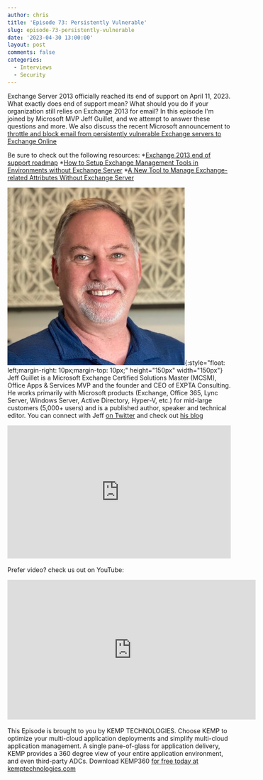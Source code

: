 ```yaml
---
author: chris
title: 'Episode 73: Persistently Vulnerable'
slug: episode-73-persistently-vulnerable
date: '2023-04-30 13:00:00'
layout: post
comments: false
categories:
  - Interviews
  - Security
---
```


Exchange Server 2013 officially reached its end of support on April 11, 2023. What exactly does end of support mean? What should you do if your organization still relies on Exchange 2013 for email? In this episode I'm joined by Microsoft MVP Jeff Guillet, and we attempt to answer these questions and more. We also discuss the recent Microsoft announcement to [throttle and block email from persistently vulnerable Exchange servers to Exchange Online](https://techcommunity.microsoft.com/t5/exchange-team-blog/throttling-and-blocking-email-from-persistently-vulnerable/ba-p/3762078?WT.mc_id=M365-MVP-9501)

Be sure to check out the following resources:
*[Exchange 2013 end of support roadmap](https://learn.microsoft.com/en-us/microsoft-365/enterprise/exchange-2013-end-of-support?view=o365-worldwide)
*[How to Setup Exchange Management Tools in Environments without Exchange Server](https://blog.expta.com/2022/10/how-to-setup-exchange-management-tools.html)
*[A New Tool to Manage Exchange-related Attributes Without Exchange Server](https://practical365.com/a-new-tool-to-manage-exchange-related-attributes-without-exchange-server/)

![Jeff](/images/uploads/2023/04/jeff.jpg){:style="float: left;margin-right: 10px;margin-top: 10px;" height="150px" width="150px"} Jeff Guillet is a Microsoft Exchange Certified Solutions Master (MCSM), Office Apps & Services MVP and the founder and CEO of EXPTA Consulting. He works primarily with Microsoft products (Exchange, Office 365, Lync Server, Windows Server, Active Directory, Hyper-V, etc.) for mid-large customers (5,000+ users) and is a published author, speaker and technical editor. You can connect with Jeff [on Twitter](https://twitter.com/expta) and check out [his blog](https://blog.expta.com)

<p><iframe width="100%" height="300" scrolling="no" frameborder="no" allow="autoplay" src="https://w.soundcloud.com/player/?url=https%3A//api.soundcloud.com/tracks/1503644395&color=%23ff5500&auto_play=false&hide_related=false&show_comments=true&show_user=true&show_reposts=false&show_teaser=true&visual=true"></iframe></p>

Prefer video? check us out on YouTube:

<p><iframe width="560" height="315" src="https://www.youtube.com/embed/VogO6c2c2AI" title="YouTube video player" frameborder="0" allow="accelerometer; autoplay; clipboard-write; encrypted-media; gyroscope; picture-in-picture; web-share" allowfullscreen></iframe></p>

This Episode is brought to you by KEMP TECHNOLOGIES. Choose KEMP to optimize your multi-cloud application deployments and simplify multi-cloud application management. A single pane-of-glass for application delivery, KEMP provides a 360 degree view of your entire application environment, and even third-party ADCs. Download KEMP360 [for free today at kemptechnologies.com](https://kempte.ch/2MYXjew)
